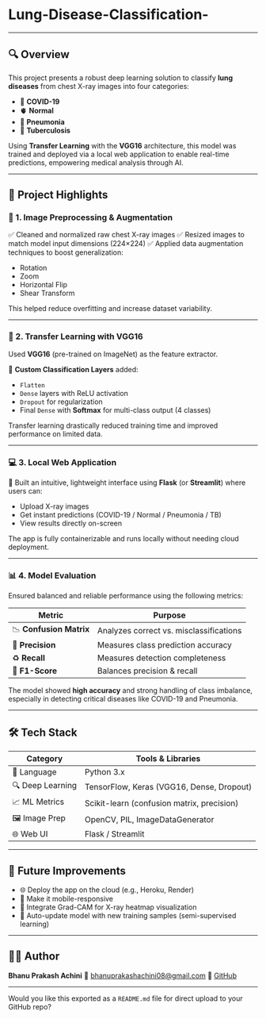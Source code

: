 # Lung-Disease-Classification-

---
## 🔍 Overview

This project presents a robust deep learning solution to classify **lung diseases** from chest X-ray images into four categories:

* 🦠 **COVID-19**
* 🫀 **Normal**
* 🤒 **Pneumonia**
* 🧬 **Tuberculosis**

Using **Transfer Learning** with the **VGG16** architecture, this model was trained and deployed via a local web application to enable real-time predictions, empowering medical analysis through AI.

---

## 🎯 Project Highlights

### 🧼 1. **Image Preprocessing & Augmentation**

✅ Cleaned and normalized raw chest X-ray images
✅ Resized images to match model input dimensions (224×224)
✅ Applied data augmentation techniques to boost generalization:

* Rotation
* Zoom
* Horizontal Flip
* Shear Transform

This helped reduce overfitting and increase dataset variability.

---

### 🧠 2. **Transfer Learning with VGG16**

Used **VGG16** (pre-trained on ImageNet) as the feature extractor.

🔧 **Custom Classification Layers** added:

* `Flatten`
* `Dense` layers with ReLU activation
* `Dropout` for regularization
* Final `Dense` with **Softmax** for multi-class output (4 classes)

Transfer learning drastically reduced training time and improved performance on limited data.

---

### 💻 3. **Local Web Application**

🚀 Built an intuitive, lightweight interface using **Flask** (or **Streamlit**) where users can:

* Upload X-ray images
* Get instant predictions (COVID-19 / Normal / Pneumonia / TB)
* View results directly on-screen

The app is fully containerizable and runs locally without needing cloud deployment.

---

### 📊 4. **Model Evaluation**

Ensured balanced and reliable performance using the following metrics:

| Metric                  | Purpose                                 |
| ----------------------- | --------------------------------------- |
| 📉 **Confusion Matrix** | Analyzes correct vs. misclassifications |
| 🎯 **Precision**        | Measures class prediction accuracy      |
| ♻️ **Recall**           | Measures detection completeness         |
| 🧮 **F1-Score**         | Balances precision & recall             |

The model showed **high accuracy** and strong handling of class imbalance, especially in detecting critical diseases like COVID-19 and Pneumonia.

---

## 🛠️ Tech Stack

| Category         | Tools & Libraries                          |
| ---------------- | ------------------------------------------ |
| 🐍 Language      | Python 3.x                                 |
| 🔍 Deep Learning | TensorFlow, Keras (VGG16, Dense, Dropout)  |
| 📈 ML Metrics    | Scikit-learn (confusion matrix, precision) |
| 🖼️ Image Prep   | OpenCV, PIL, ImageDataGenerator            |
| 🌐 Web UI        | Flask / Streamlit                          |

---

## 🧪 Future Improvements

* 🌐 Deploy the app on the cloud (e.g., Heroku, Render)
* 📲 Make it mobile-responsive
* 🧠 Integrate Grad-CAM for X-ray heatmap visualization
* 🔄 Auto-update model with new training samples (semi-supervised learning)

---

## 🙋‍♂️ Author

**Bhanu Prakash Achini**
📧 [bhanuprakashachini08@gmail.com](mailto:bhanuprakashachini08@gmail.com)
🔗 [GitHub](https://github.com/Bhanuprakashachini)

---

Would you like this exported as a `README.md` file for direct upload to your GitHub repo?

